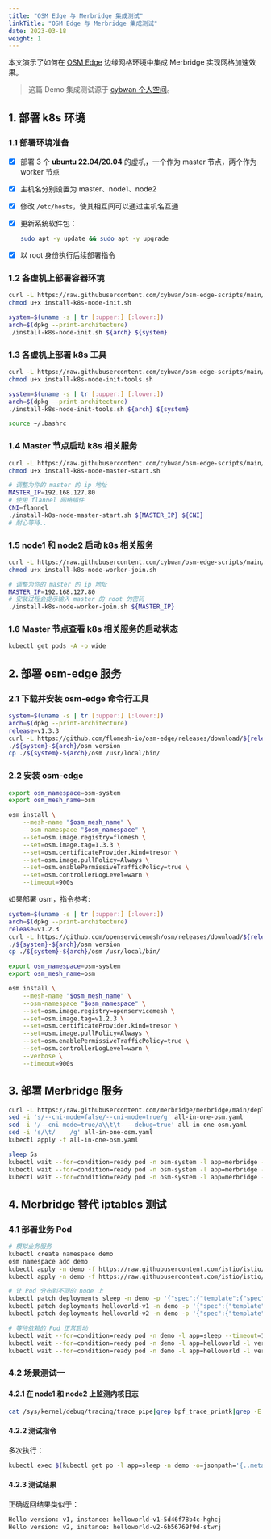 ```yaml
---
title: "OSM Edge 与 Merbridge 集成测试"
linkTitle: "OSM Edge 与 Merbridge 集成测试"
date: 2023-03-18
weight: 1
---
```


本文演示了如何在 [OSM Edge](https://github.com/flomesh-io/osm-edge) 边缘网格环境中集成 Merbridge 实现网格加速效果。

> 这篇 Demo 集成测试源于 [cybwan 个人空间](https://github.com/cybwan/osm-edge-start-demo/blob/main/demo/merbridge/README.zh.md)。

## 1. 部署 k8s 环境

### 1.1 部署环境准备

- [x] 部署 3 个 **ubuntu 22.04/20.04** 的虚机，一个作为 master 节点，两个作为 worker 节点
- [x] 主机名分别设置为 master、node1、node2
- [x] 修改 `/etc/hosts`，使其相互间可以通过主机名互通
- [x] 更新系统软件包：

  ```bash
  sudo apt -y update && sudo apt -y upgrade
  ```

- [x] 以 root 身份执行后续部署指令

### 1.2 各虚机上部署容器环境

```bash
curl -L https://raw.githubusercontent.com/cybwan/osm-edge-scripts/main/scripts/install-k8s-node-init.sh -O
chmod u+x install-k8s-node-init.sh

system=$(uname -s | tr [:upper:] [:lower:])
arch=$(dpkg --print-architecture)
./install-k8s-node-init.sh ${arch} ${system}
```

### 1.3 各虚机上部署 k8s 工具

```bash
curl -L https://raw.githubusercontent.com/cybwan/osm-edge-scripts/main/scripts/install-k8s-node-init-tools.sh -O
chmod u+x install-k8s-node-init-tools.sh

system=$(uname -s | tr [:upper:] [:lower:])
arch=$(dpkg --print-architecture)
./install-k8s-node-init-tools.sh ${arch} ${system}

source ~/.bashrc
```

### 1.4 Master 节点启动 k8s 相关服务

```bash
curl -L https://raw.githubusercontent.com/cybwan/osm-edge-scripts/main/scripts/install-k8s-node-master-start.sh -O
chmod u+x install-k8s-node-master-start.sh

# 调整为你的 master 的 ip 地址
MASTER_IP=192.168.127.80
# 使用 flannel 网络插件
CNI=flannel
./install-k8s-node-master-start.sh ${MASTER_IP} ${CNI}
# 耐心等待..
```

### 1.5 node1 和 node2 启动 k8s 相关服务

```bash
curl -L https://raw.githubusercontent.com/cybwan/osm-edge-scripts/main/scripts/install-k8s-node-worker-join.sh -O
chmod u+x install-k8s-node-worker-join.sh

# 调整为你的 master 的 ip 地址
MASTER_IP=192.168.127.80
# 安装过程会提示输入 master 的 root 的密码
./install-k8s-node-worker-join.sh ${MASTER_IP}
```

### 1.6 Master 节点查看 k8s 相关服务的启动状态

```bash
kubectl get pods -A -o wide
```

## 2. 部署 osm-edge 服务

### 2.1 下载并安装 osm-edge 命令行工具

```bash
system=$(uname -s | tr [:upper:] [:lower:])
arch=$(dpkg --print-architecture)
release=v1.3.3
curl -L https://github.com/flomesh-io/osm-edge/releases/download/${release}/osm-edge-${release}-${system}-${arch}.tar.gz | tar -vxzf -
./${system}-${arch}/osm version
cp ./${system}-${arch}/osm /usr/local/bin/
```

### 2.2 安装 osm-edge

```bash
export osm_namespace=osm-system
export osm_mesh_name=osm

osm install \
    --mesh-name "$osm_mesh_name" \
    --osm-namespace "$osm_namespace" \
    --set=osm.image.registry=flomesh \
    --set=osm.image.tag=1.3.3 \
    --set=osm.certificateProvider.kind=tresor \
    --set=osm.image.pullPolicy=Always \
    --set=osm.enablePermissiveTrafficPolicy=true \
    --set=osm.controllerLogLevel=warn \
    --timeout=900s
```

如果部署 osm，指令参考:

```bash
system=$(uname -s | tr [:upper:] [:lower:])
arch=$(dpkg --print-architecture)
release=v1.2.3
curl -L https://github.com/openservicemesh/osm/releases/download/${release}/osm-${release}-${system}-${arch}.tar.gz | tar -vxzf -
./${system}-${arch}/osm version
cp ./${system}-${arch}/osm /usr/local/bin/

export osm_namespace=osm-system
export osm_mesh_name=osm

osm install \
    --mesh-name "$osm_mesh_name" \
    --osm-namespace "$osm_namespace" \
    --set=osm.image.registry=openservicemesh \
    --set=osm.image.tag=v1.2.3 \
    --set=osm.certificateProvider.kind=tresor \
    --set=osm.image.pullPolicy=Always \
    --set=osm.enablePermissiveTrafficPolicy=true \
    --set=osm.controllerLogLevel=warn \
    --verbose \
    --timeout=900s
```

## 3. 部署 Merbridge 服务

```bash
curl -L https://raw.githubusercontent.com/merbridge/merbridge/main/deploy/all-in-one-osm.yaml -O
sed -i 's/--cni-mode=false/--cni-mode=true/g' all-in-one-osm.yaml
sed -i '/--cni-mode=true/a\\t\t- --debug=true' all-in-one-osm.yaml
sed -i 's/\t/    /g' all-in-one-osm.yaml
kubectl apply -f all-in-one-osm.yaml

sleep 5s
kubectl wait --for=condition=ready pod -n osm-system -l app=merbridge --field-selector spec.nodeName==master --timeout=1800s
kubectl wait --for=condition=ready pod -n osm-system -l app=merbridge --field-selector spec.nodeName==node1 --timeout=1800s
kubectl wait --for=condition=ready pod -n osm-system -l app=merbridge --field-selector spec.nodeName==node2 --timeout=1800s
```

## 4. Merbridge 替代 iptables 测试

### 4.1 部署业务 Pod

```bash
# 模拟业务服务
kubectl create namespace demo
osm namespace add demo
kubectl apply -n demo -f https://raw.githubusercontent.com/istio/istio/master/samples/sleep/sleep.yaml
kubectl apply -n demo -f https://raw.githubusercontent.com/istio/istio/master/samples/helloworld/helloworld.yaml

# 让 Pod 分布到不同的 node 上
kubectl patch deployments sleep -n demo -p '{"spec":{"template":{"spec":{"nodeName":"node1"}}}}'
kubectl patch deployments helloworld-v1 -n demo -p '{"spec":{"template":{"spec":{"nodeName":"node1"}}}}'
kubectl patch deployments helloworld-v2 -n demo -p '{"spec":{"template":{"spec":{"nodeName":"node2"}}}}'

# 等待依赖的 Pod 正常启动
kubectl wait --for=condition=ready pod -n demo -l app=sleep --timeout=180s
kubectl wait --for=condition=ready pod -n demo -l app=helloworld -l version=v1 --timeout=180s
kubectl wait --for=condition=ready pod -n demo -l app=helloworld -l version=v2 --timeout=180s
```

### 4.2 场景测试一

#### 4.2.1 在 node1 和 node2 上监测内核日志

```bash
cat /sys/kernel/debug/tracing/trace_pipe|grep bpf_trace_printk|grep -E "rewritten|redirect"
```

#### 4.2.2 测试指令

多次执行：

```bash
kubectl exec $(kubectl get po -l app=sleep -n demo -o=jsonpath='{..metadata.name}') -n demo -c sleep -- curl -s helloworld:5000/hello
```

#### 4.2.3 测试结果

正确返回结果类似于：

```bash
Hello version: v1, instance: helloworld-v1-5d46f78b4c-hghcj
Hello version: v2, instance: helloworld-v2-6b56769f9d-stwrj
```
